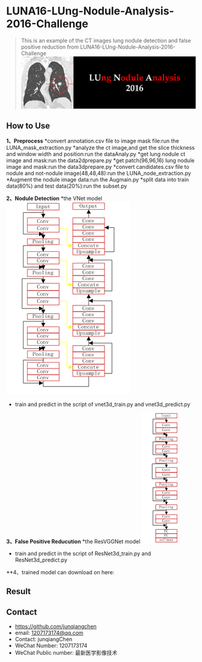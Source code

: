 # LUNA16-LUng-Nodule-Analysis-2016-Challenge
> This is an example of the CT images lung nodule detection and false positive reduction from LUNA16-LUng-Nodule-Analysis-2016-Challenge
![](luna16_header.png)

## How to Use

**1、Preprocess**
*convert annotation.csv file to image mask file:run the LUNA_mask_extraction.py
*analyze the ct image,and get the slice thickness and window width and position:run the dataAnaly.py
*get lung nodule ct image and mask:run the data2dprepare.py
*get patch(96,96,16) lung nodule image and mask:run the data3dprepare.py
*convert candidates.csv file to nodule and not-nodule image(48,48,48):run the LUNA_node_extraction.py
*Augment the nodule image data:run the Augmain.py
*split data into train data(80%) and test data(20%):run the subset.py

**2、Nodule Detection**
*the VNet model
![](3dVNet.png) 
* train and predict in the script of vnet3d_train.py and vnet3d_predict.py

**3、False Positive Reducution**
*the ResVGGNet model
![](ResVGGNet.png)
* train and predict in the script of ResNet3d_train.py and ResNet3d_predict.py

**4、trained model can download on here:

## Result


## Contact
* https://github.com/junqiangchen
* email: 1207173174@qq.com
* Contact: junqiangChen
* WeChat Number: 1207173174
* WeChat Public number: 最新医学影像技术
